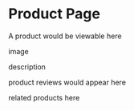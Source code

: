 # Product Page

A product would be viewable here

image

description

product reviews would appear here

related products here